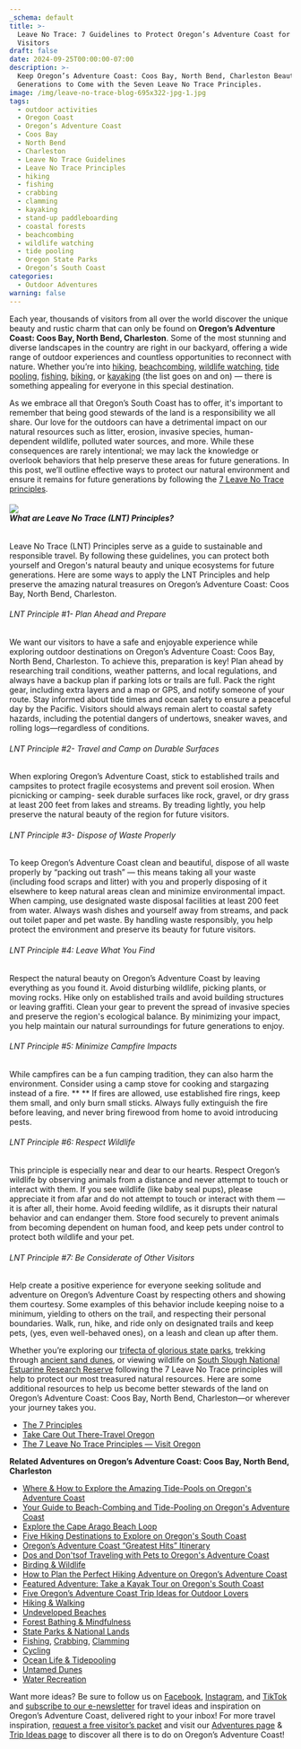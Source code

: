 ```yaml
---
_schema: default
title: >-
  Leave No Trace: 7 Guidelines to Protect Oregon’s Adventure Coast for Future
  Visitors
draft: false
date: 2024-09-25T00:00:00-07:00
description: >-
  Keep Oregon’s Adventure Coast: Coos Bay, North Bend, Charleston Beautiful for
  Generations to Come with the Seven Leave No Trace Principles.
image: /img/leave-no-trace-blog-695x322-jpg-1.jpg
tags:
  - outdoor activities
  - Oregon Coast
  - Oregon’s Adventure Coast
  - Coos Bay
  - North Bend
  - Charleston
  - Leave No Trace Guidelines
  - Leave No Trace Principles
  - hiking
  - fishing
  - crabbing
  - clamming
  - kayaking
  - stand-up paddleboarding
  - coastal forests
  - beachcombing
  - wildlife watching
  - tide pooling
  - Oregon State Parks
  - Oregon’s South Coast
categories:
  - Outdoor Adventures
warning: false
---
```

Each year, thousands of visitors from all over the world discover the unique beauty and rustic charm that can only be found on **Oregon’s Adventure Coast: Coos Bay, North Bend, Charleston**. Some of the most stunning and diverse landscapes in the country are right in our backyard, offering a wide range of outdoor experiences and countless opportunities to reconnect with nature. Whether you’re into [hiking](https://www.oregonsadventurecoast.com/hiking-walking), [beachcombing](https://www.oregonsadventurecoast.com/undeveloped-beaches), [wildlife watching](https://www.oregonsadventurecoast.com/birding-and-wildlife), <u>tide pooling</u>, [fishing](https://www.oregonsadventurecoast.com/fishing), [biking](https://www.oregonsadventurecoast.com/cycling/), or [kayaking](https://www.oregonsadventurecoast.com/water-recreation) (the list goes on and on) — there is something appealing for everyone in this special destination.

As we embrace all that Oregon’s South Coast has to offer, it's important to remember that being good stewards of the land is a responsibility we all share. Our love for the outdoors can have a detrimental impact on our natural resources such as litter, erosion, invasive species, human-dependent wildlife, polluted water sources, and more. While these consequences are rarely intentional; we may lack the knowledge or overlook behaviors that help preserve these areas for future generations. In this post, we’ll outline effective ways to protect our natural environment and ensure it remains for future generations by following the [7 Leave No Trace principles](https://lnt.org/learn/seven-principles-overview).

###### ![](/img/leave-no-trace-blog-695x322-jpg.jpg)<br>***What are Leave No Trace (LNT) Principles?***

Leave No Trace (LNT) Principles serve as a guide to sustainable and responsible travel. By following these guidelines, you can protect both yourself and Oregon's natural beauty and unique ecosystems for future generations. Here are some ways to apply the LNT Principles and help preserve the amazing natural treasures on Oregon’s Adventure Coast: Coos Bay, North Bend, Charleston.

###### LNT Principle \#1- Plan Ahead and Prepare

We want our visitors to have a safe and enjoyable experience while exploring outdoor destinations on Oregon’s Adventure Coast: Coos Bay, North Bend, Charleston. To achieve this, preparation is key! Plan ahead by researching trail conditions, weather patterns, and local regulations, and always have a backup plan if parking lots or trails are full. Pack the right gear, including extra layers and a map or GPS, and notify someone of your route. Stay informed about tide times and ocean safety to ensure a peaceful day by the Pacific. Visitors should always remain alert to coastal safety hazards, including the potential dangers of undertows, sneaker waves, and rolling logs—regardless of conditions.

###### LNT Principle \#2- Travel and Camp on Durable Surfaces

When exploring Oregon’s Adventure Coast, stick to established trails and campsites to protect fragile ecosystems and prevent soil erosion. When picnicking or camping- seek durable surfaces like rock, gravel, or dry grass at least 200 feet from lakes and streams. By treading lightly, you help preserve the natural beauty of the region for future visitors.

###### LNT Principle \#3- Dispose of Waste Properly

To keep Oregon’s Adventure Coast clean and beautiful, dispose of all waste properly by “packing out trash” — this means taking all your waste (including food scraps and litter) with you and properly disposing of it elsewhere to keep natural areas clean and minimize environmental impact. When camping, use designated waste disposal facilities at least 200 feet from water. Always wash dishes and yourself away from streams, and pack out toilet paper and pet waste. By handling waste responsibly, you help protect the environment and preserve its beauty for future visitors.

###### LNT Principle \#4: Leave What You Find

Respect the natural beauty on Oregon’s Adventure Coast by leaving everything as you found it. Avoid disturbing wildlife, picking plants, or moving rocks. Hike only on established trails and avoid building structures or leaving graffiti. Clean your gear to prevent the spread of invasive species and preserve the region's ecological balance. By minimizing your impact, you help maintain our natural surroundings for future generations to enjoy.

###### LNT Principle \#5: Minimize Campfire Impacts

While campfires can be a fun camping tradition, they can also harm the environment. Consider using a camp stove for cooking and stargazing instead of a fire. ** ** If fires are allowed, use established fire rings, keep them small, and only burn small sticks. Always fully extinguish the fire before leaving, and never bring firewood from home to avoid introducing pests.

###### LNT Principle \#6: Respect Wildlife

This principle is especially near and dear to our hearts. Respect Oregon’s wildlife by observing animals from a distance and never attempt to touch or interact with them. If you see wildlife (like baby seal pups), please appreciate it from afar and do not attempt to touch or interact with them — it is after all, their home. Avoid feeding wildlife, as it disrupts their natural behavior and can endanger them. Store food securely to prevent animals from becoming dependent on human food, and keep pets under control to protect both wildlife and your pet.

###### LNT Principle \#7: Be Considerate of Other Visitors

Help create a positive experience for everyone seeking solitude and adventure on Oregon’s Adventure Coast by respecting others and showing them courtesy. Some examples of this behavior include keeping noise to a minimum, yielding to others on the trail, and respecting their personal boundaries. Walk, run, hike, and ride only on designated trails and keep pets, (yes, even well-behaved ones), on a leash and clean up after them.

Whether you’re exploring our [trifecta of glorious state parks](https://www.oregonsadventurecoast.com/state-parks-and-national-lands), trekking through [ancient sand dunes](https://www.oregonsadventurecoast.com/untamed-dunes), or viewing wildlife on [South Slough National Estuarine Research Reserve](https://www.oregon.gov/dsl/SS/Pages/About.aspx) following the 7 Leave No Trace principles will help to protect our most treasured natural resources. Here are some additional resources to help us become better stewards of the land on Oregon’s Adventure Coast: Coos Bay, North Bend, Charleston—or wherever your journey takes you.

* [The 7 Principles](https://lnt.org/why/7-principles/)
* [Take Care Out There-Travel Oregon](https://traveloregon.com/things-to-do/outdoor-recreation/take-care-out-there/)
* [The 7 Leave No Trace Principles — Visit Oregon](https://www.visitoregon.com/cities/leave-no-trace/)

**Related Adventures on Oregon’s Adventure Coast: Coos Bay, North Bend, Charleston**

* [Where & How to Explore the Amazing Tide-Pools on Oregon's Adventure Coast](https://www.oregonsadventurecoast.com/blog/where-how-to-explore-the-amazing-tide-pools-on-oregon-s-adventure-coast/)
* [Your Guide to Beach-Combing and Tide-Pooling on Oregon's Adventure Coast](https://www.oregonsadventurecoast.com/blog/2016-04-20-beachcombing-picnicking-and-tidepooling-in-oregons-adventure-coast/)
* [Explore the Cape Arago Beach Loop](https://www.oregonsadventurecoast.com/tripideas/explore-the-cape-arago-beach-loop/)
* [Five Hiking Destinations to Explore on Oregon's South Coast](https://www.oregonsadventurecoast.com/blog/hit-the-trails-six-hiking-destinations-to-explore-on-oregon-s-adventure-coast/)
* [Oregon’s Adventure Coast “Greatest Hits” Itinerary](https://www.oregonsadventurecoast.com/blog/oregon-s-adventure-coast-greatest-hits-itinerary/)
* <u>Dos and Don'ts</u>[of Traveling with Pets to Oregon's Adventure Coast](https://www.oregonsadventurecoast.com/blog/do-s-and-don-ts-of-traveling-with-pets-to-oregon-s-adventure-coast/)
* [Birding & Wildlife](https://www.oregonsadventurecoast.com/birding-and-wildlife/)
* [How to Plan the Perfect Hiking Adventure on Oregon’s Adventure Coast](https://www.oregonsadventurecoast.com/blog/how-to-plan-the-perfect-hiking-adventure-on-oregon-s-adventure-coast/)
* [Featured Adventure: Take a Kayak Tour on Oregon's South Coast](https://www.oregonsadventurecoast.com/blog/2018-05-18-featured-adventure-take-a-kayak-tour-on-oregons-south-coast/)
* [Five Oregon’s Adventure Coast Trip Ideas for Outdoor Lovers](https://www.oregonsadventurecoast.com/blog/five-oregon-s-adventure-coast-trip-ideas-for-outdoor-lovers/)
* [Hiking & Walking](https://www.oregonsadventurecoast.com/hiking-walking)
* [Undeveloped Beaches](https://www.oregonsadventurecoast.com/undeveloped-beaches)
* [Forest Bathing & Mindfulness](https://www.oregonsadventurecoast.com/forest-bathing)
* [State Parks & National Lands](https://www.oregonsadventurecoast.com/state-parks-and-national-lands)
* [Fishing](https://www.oregonsadventurecoast.com/fishing), [Crabbing](https://www.oregonsadventurecoast.com/crabbing-clamming), [Clamming](https://www.oregonsadventurecoast.com/clamming)
* [Cycling](https://www.oregonsadventurecoast.com/cycling)
* [Ocean Life & Tidepooling](https://www.oregonsadventurecoast.com/ocean-life-and-tidepooling)
* [Untamed Dunes](https://www.oregonsadventurecoast.com/untamed-dunes)
* [Water Recreation](https://www.oregonsadventurecoast.com/water-recreation)

Want more ideas? Be sure to follow us on [Facebook](https://www.facebook.com/OregonsAdventureCoast), [Instagram](https://www.instagram.com/travelcoosbay), and [TikTok](https://www.tiktok.com/@oregonsadventurecoast?lang=en) and [subscribe to our e-newsletter](http://eepurl.com/dhUxmX) for travel ideas and inspiration on Oregon’s Adventure Coast, delivered right to your inbox! For more travel inspiration, [request a free visitor’s packet](https://www.oregonsadventurecoast.com/contact/#contactform) and visit our [Adventures page](https://www.oregonsadventurecoast.com/adventures) & [Trip Ideas page](https://www.oregonsadventurecoast.com/tripideas) to discover all there is to do on Oregon’s Adventure Coast!

<br>